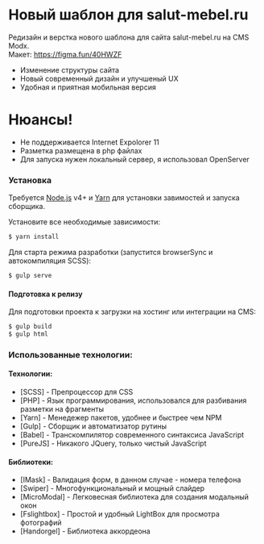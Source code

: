 # Новый шаблон для salut-mebel.ru

Редизайн и верстка нового шаблона для сайта salut-mebel.ru на CMS Modx.  
Макет: https://figma.fun/40HWZF

  - Изменение структуры сайта
  - Новый современный дизайн и улучшеный UX
  - Удобная и приятная мобильная версия

# Нюансы!

  - Не поддерживается Internet Expolorer 11
  - Разметка размещена в php файлах
  - Для запуска нужен локальный сервер, я использовал OpenServer

### Установка

Требуется [Node.js](https://nodejs.org/) v4+  и [Yarn](https://yarnpkg.com/) для установки завимостей и запуска сборщика.

Установите все необходимые зависимости: 

```sh
$ yarn install 
```

Для старта режима разработки (запустится browserSync и автокомпиляция SCSS):

```sh
$ gulp serve
```

#### Подготовка к релизу

Для подготовки проекта к загрузки на хостинг или интеграции на CMS:

```sh
$ gulp build
$ gulp html
```

### Использованные технологии:

#### Технологии:
* [SCSS] - Препроцессор для CSS
* [PHP] - Язык программирования, использовался для разбивания разметки на фрагменты 
* [Yarn] - Менедежер пакетов, удобнее и быстрее чем NPM
* [Gulp] - Сборщик и автоматизатор рутины
* [Babel] - Транскомпилятор современного синтаксиса JavaScript 
* [PureJS] - Никакого JQuery, только чистый JavaScript

#### Библиотеки:
* [IMask] - Валидация форм, в данном случае - номера телефона
* [Swiper] - Многофункциональный и мощный слайдер
* [MicroModal] - Легковесная библиотека для создания модальный окон
* [Fslightbox] - Простой и удобный LightBox для просмотра фотографий
* [Handorgel] - Библиотека аккордеона 
